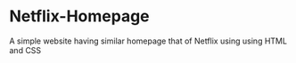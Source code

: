 # Netflix-Homepage
A simple website having similar homepage that of Netflix using using HTML and CSS
